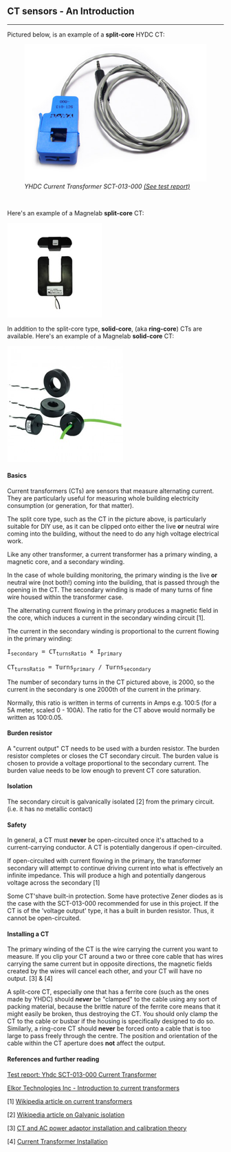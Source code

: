 ## CT sensors - An Introduction

***

Pictured below, is an example of a **split-core** HYDC CT:

<figure>
<img src="files/current100a.jpg" alt="" />
<figcaption><i>YHDC Current Transformer SCT-013-000 <a href="yhdc-ct-sensor-report">(See test report)</a></i></figcaption>
</figure>
<br>


Here's an example of a Magnelab **split-core** CT:

![](files/SCT-1250_CT.jpg)


In addition to the split-core type, **solid-core**, (aka **ring-core**) CTs are available.
Here's an example of a Magnelab **solid-core** CT:

![](files/solid_core_ct.jpg)

#### Basics

Current transformers (CTs) are sensors that measure alternating current. They are particularly useful for measuring whole building electricity consumption (or generation, for that matter).

The split core type, such as the CT in the picture above, is particularly suitable for DIY use, as it can be clipped onto either the live **or** neutral wire coming into the building, without the need to do any high voltage electrical work.

Like any other transformer, a current transformer has a primary winding, a magnetic core, and a secondary winding.

In the case of whole building monitoring, the primary winding is the live **or** neutral wire (not both!) coming into the building, that is passed through the opening in the CT. The secondary winding is made of many turns of fine wire housed within the transformer case.

The alternating current flowing in the primary produces a magnetic field in the core, which induces a current in the secondary winding circuit [1].

The current in the secondary winding is proportional to the current flowing in the primary winding:

<pre>I<sub>secondary</sub> = CT<sub>turnsRatio</sub> × I<sub>primary</sub>

CT<sub>turnsRatio</sub> = Turns<sub>primary</sub> / Turns<sub>secondary</sub></pre>

The number of secondary turns in the CT pictured above, is 2000, so the current in the secondary is one 2000th of the current in the primary.

Normally, this ratio is written in terms of currents in Amps e.g. 100:5 (for a 5A meter, scaled 0 - 100A). The ratio for the CT above would normally be written as 100:0.05.

#### Burden resistor

A "current output" CT needs to be used with a burden resistor. The burden resistor completes or closes the CT secondary circuit. The burden value is chosen to provide a voltage proportional to the secondary current. The burden value needs to be low enough to prevent CT core saturation.

#### Isolation

The secondary circuit is galvanically isolated [2] from the primary circuit. (i.e. it has no metallic contact)

#### Safety

In general, a CT must **never** be open-circuited once it's attached to a current-carrying conductor.
A CT is potentially dangerous if open-circuited.

If open-circuited with current flowing in the primary, the transformer secondary will attempt to continue driving current into what is effectively an infinite impedance. This will produce a high and potentially dangerous voltage across the secondary [1]

Some CT'shave built-in protection. Some have protective Zener diodes as is the case with the SCT-013-000 recommended for use in this project. If the CT is of the 'voltage output' type, it has a built in burden resistor. Thus, it cannot be open-circuited.

#### Installing a CT

The primary winding of the CT is the wire carrying the current you want to measure. If you clip your CT around a two or three core cable that has wires carrying the same current but in opposite directions, the magnetic fields created by the wires will cancel each other, and your CT will have no output. [3] & [4]

A split-core CT, especially one that has a ferrite core (such as the ones made by YHDC) should _**never**_ be "clamped" to the cable using any sort of packing material, because the brittle nature of the ferrite core means that it might easily be broken, thus destroying the CT. You should only clamp the CT to the cable or busbar if the housing is specifically designed to do so. Similarly, a ring-core CT should **never** be forced onto a cable that is too large to pass freely through the centre. The position and orientation of the cable within the CT aperture does **not** affect the output.

#### References and further reading

[Test report: Yhdc SCT-013-000 Current Transformer](yhdc-ct-sensor-report)

[Elkor Technologies Inc - Introduction to current transformers](https://www.elkor.net/pdfs/AN0305-Current_Transformers.pdf)

[1] [Wikipedia article on current transformers](https://en.wikipedia.org/wiki/Current_transformer)

[2] [Wikipedia article on Galvanic isolation](https://en.wikipedia.org/wiki/Galvanic_isolation)

[3] [CT and AC power adaptor installation and calibration theory](/learn/electricity-monitoring/ctac/ct-and-ac-power-adaptor-installation-and-calibration-theory)

[4] [Current Transformer Installation](installation)
